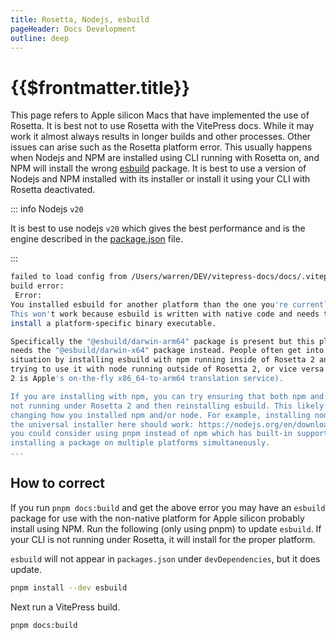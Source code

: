```yaml
---
title: Rosetta, Nodejs, esbuild
pageHeader: Docs Development
outline: deep
---
```


<PageHeader/>

# {{$frontmatter.title}}

This page refers to Apple silicon Macs that have implemented the use of Rosetta.
It is best not to use Rosetta with the VitePress docs. While it may work it
almost always results in longer builds and other processes. Other issues can
arise such as the Rosetta platform error. This usually happens when Nodejs and
NPM are installed using CLI running with Rosetta on, and NPM will install the
wrong [esbuild](https://esbuild.github.io/getting-started/) package. It is best
to use a version of Nodejs and NPM installed with its installer or install it
using your CLI with Rosetta deactivated.

::: info Nodejs `v20`

It is best to use nodejs `v20` which gives the best performance and is the
engine described in the
[package.json](https://github.com/api3dao/vitepress-docs/blob/main/package.json)
file.

:::

```sh
failed to load config from /Users/warren/DEV/vitepress-docs/docs/.vitepress/config.js
build error:
 Error:
You installed esbuild for another platform than the one you're currently using.
This won't work because esbuild is written with native code and needs to
install a platform-specific binary executable.

Specifically the "@esbuild/darwin-arm64" package is present but this platform
needs the "@esbuild/darwin-x64" package instead. People often get into this
situation by installing esbuild with npm running inside of Rosetta 2 and then
trying to use it with node running outside of Rosetta 2, or vice versa (Rosetta
2 is Apple's on-the-fly x86_64-to-arm64 translation service).

If you are installing with npm, you can try ensuring that both npm and node are
not running under Rosetta 2 and then reinstalling esbuild. This likely involves
changing how you installed npm and/or node. For example, installing node with
the universal installer here should work: https://nodejs.org/en/download/. Or
you could consider using pnpm instead of npm which has built-in support for
installing a package on multiple platforms simultaneously.
...
```

## How to correct

If you run `pnpm docs:build` and get the above error you may have an `esbuild`
package for use with the non-native platform for Apple silicon probably install
using NPM. Run the following (only using pnpm) to update `esbuild`. If your CLI
is not running under Rosetta, it will install for the proper platform.

`esbuild` will not appear in `packages.json` under `devDependencies`, but it
does update.

```sh
pnpm install --dev esbuild
```

Next run a VitePress build.

```sh
pnpm docs:build
```
